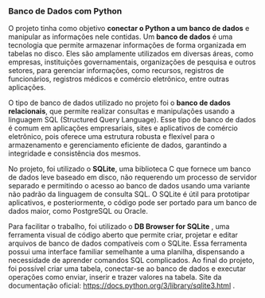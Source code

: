 ### Banco de Dados com Python

O projeto tinha como objetivo **conectar o Python a um banco de dados** e manipular as informações nele contidas. Um **banco de dados** é uma tecnologia que permite armazenar informações de forma organizada em tabelas no disco. Eles são amplamente utilizados em diversas áreas, como empresas, instituições governamentais, organizações de pesquisa e outros setores, para gerenciar informações, como recursos, registros de funcionários, registros médicos e comércio eletrônico, entre outras aplicações.

O tipo de banco de dados utilizado no projeto foi o **banco de dados relacionais**, que permite realizar consultas e manipulações usando a linguagem SQL (Structured Query Language). Esse tipo de banco de dados é comum em aplicações empresariais, sites e aplicativos de comércio eletrônico, pois oferece uma estrutura robusta e flexível para o armazenamento e gerenciamento eficiente de dados, garantindo a integridade e consistência dos mesmos.

No projeto, foi utilizado o **SQLite**, uma biblioteca C que fornece um banco de dados leve baseado em disco, não requerendo um processo de servidor separado e permitindo o acesso ao banco de dados usando uma variante não padrão da linguagem de consulta SQL. O SQLite é útil para prototipar aplicativos, e posteriormente, o código pode ser portado para um banco de dados maior, como PostgreSQL ou Oracle.

Para facilitar o trabalho, foi utilizado o **DB Browser for SQLite** , uma ferramenta visual de código aberto que permite criar, projetar e editar arquivos de banco de dados compatíveis com o SQLite. Essa ferramenta possui uma interface familiar semelhante a uma planilha, dispensando a necessidade de aprender comandos SQL complicados. Ao final do projeto, foi possível criar uma tabela, conectar-se ao banco de dados e executar operações como enviar, inserir e trazer valores na tabela. Site da documentação oficial: https://docs.python.org/3/library/sqlite3.html .




